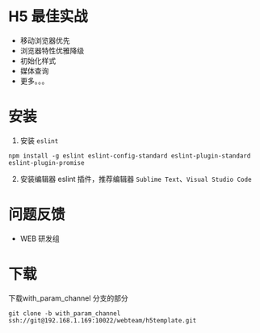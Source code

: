 # H5 最佳实战

* 移动浏览器优先
* 浏览器特性优雅降级
* 初始化样式
* 媒体查询
* 更多。。。

# 安装

1. 安装 `eslint`

```shell
npm install -g eslint eslint-config-standard eslint-plugin-standard eslint-plugin-promise
```

2. 安装编辑器 eslint 插件，推荐编辑器 `Sublime Text`、`Visual Studio Code`

# 问题反馈

* WEB 研发组


# 下载

下载with_param_channel 分支的部分

```
git clone -b with_param_channel ssh://git@192.168.1.169:10022/webteam/h5template.git

```
